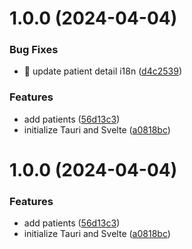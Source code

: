 # 1.0.0 (2024-04-04)


### Bug Fixes

* :bug: update patient detail i18n ([d4c2539](https://github.com/jeremyjousse/footprint/commit/d4c25397c47f35c513a16061f326505ce435c218))


### Features

* add patients ([56d13c3](https://github.com/jeremyjousse/footprint/commit/56d13c35c4873bbf76f71873a307ff79fc690528))
* initialize Tauri and Svelte ([a0818bc](https://github.com/jeremyjousse/footprint/commit/a0818bcda8d6c50dbe2596a69ee57031722846e2))

# 1.0.0 (2024-04-04)


### Features

* add patients ([56d13c3](https://github.com/jeremyjousse/footprint/commit/56d13c35c4873bbf76f71873a307ff79fc690528))
* initialize Tauri and Svelte ([a0818bc](https://github.com/jeremyjousse/footprint/commit/a0818bcda8d6c50dbe2596a69ee57031722846e2))

